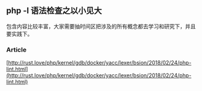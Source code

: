 ## php -l 语法检查之以小见大

包含内容比较丰富，大家需要抽时间区把涉及的所有概念都去学习和研究下，并且要实践下。


### Article

[http://rust.love/php/kernel/gdb/docker/yacc/lexer/bsion/2018/02/24/php-lint.html](http://rust.love/php/kernel/gdb/docker/yacc/lexer/bsion/2018/02/24/php-lint.html)
